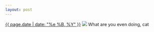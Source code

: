 ```yaml
---
layout: post
---
```


<p>
  <time><a href="/431">{{ page.date | date: "%e %B, %Y" }}</a></time>
  <a href="/431"><img src="{{ site.assets_url }}/431.jpg"/></a>
  <span>What are you even doing, cat</span>
</p>
